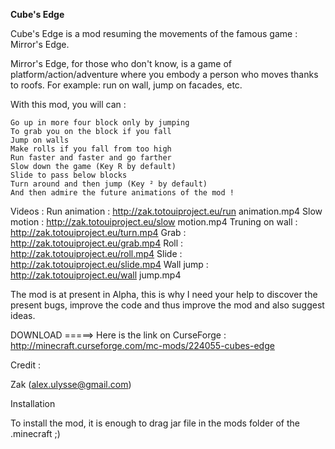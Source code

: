 
<b>Cube's Edge</b>



Cube's Edge is a mod resuming the movements of the famous game : Mirror's Edge.

Mirror's Edge, for those who don't know, is a game of platform/action/adventure where you embody a person who moves thanks to roofs. For example: run on wall, jump on facades, etc.


With this mod, you will can :

    Go up in more four block only by jumping
    To grab you on the block if you fall
    Jump on walls
    Make rolls if you fall from too high
    Run faster and faster and go farther
    Slow down the game (Key R by default)
    Slide to pass below blocks
    Turn around and then jump (Key ² by default)
    And then admire the future animations of the mod !

Videos :
Run animation :
http://zak.totouiproject.eu/run animation.mp4
Slow motion :
http://zak.totouiproject.eu/slow motion.mp4
Truning on wall :
http://zak.totouiproject.eu/turn.mp4
Grab :
http://zak.totouiproject.eu/grab.mp4
Roll :
http://zak.totouiproject.eu/roll.mp4
Slide :
http://zak.totouiproject.eu/slide.mp4
Wall jump :
http://zak.totouiproject.eu/wall jump.mp4

The mod is at present in Alpha, this is why I need your help to discover the present bugs, improve the code and thus improve the mod and also suggest ideas.

DOWNLOAD =====> Here is the link on CurseForge : http://minecraft.curseforge.com/mc-mods/224055-cubes-edge

Credit :

Zak (alex.ulysse@gmail.com)


Installation

To install the mod, it is enough to drag jar file in the mods folder of the .minecraft ;)
